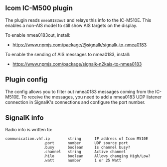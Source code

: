 ## Icom IC-M500 plugin

The plugin reads `nmea0183out` and relays this info to the IC-M510E.
This enables a non-AIS model to still show AIS targets on the display.

To enable nmea0183out, install:
 - https://www.npmjs.com/package/@signalk/signalk-to-nmea0183

To enable the sending of AIS messages to nmea0183, install:
 - https://www.npmjs.com/package/signalk-n2kais-to-nmea0183

## Plugin config

The config allows you to filter out nmea0183 messages coming from the IC-M510E.
To receive the messages, you need to add a nmea0183 UDP listener connection in SignalK's connections and configure the port number.

## SignalK info
Radio info is written to:
```
communication.vhf.ip        string      IP address of Icom M510E
                 .port      number      UDP source port
                 .busy      boolean     Is channel busy?
                 .channel   string      Active channel
                 .hilo      boolean     Allows changing High/Low?
                 .watt      number      1 or 25 Watt
```

